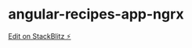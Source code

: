 # angular-recipes-app-ngrx

[Edit on StackBlitz ⚡️](https://stackblitz.com/edit/angular-recipes-app-ngrx)